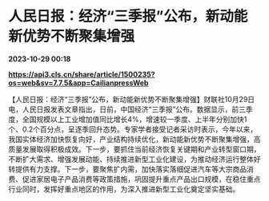 # 人民日报：经济“三季报”公布，新动能新优势不断聚集增强

**2023-10-29 00:18**

**https://api3.cls.cn/share/article/1500235?os=web&sv=7.7.5&app=CailianpressWeb**

【人民日报：经济“三季报”公布，新动能新优势不断聚集增强】财联社10月29日电，人民日报发表文章指出，日前，中国经济“三季报”公布。数据显示，前三季度，全国规模以上工业增加值同比增长4%，增速较一季度、上半年分别加快1个、0.2个百分点，呈逐季回升态势。专家学者接受记者采访时表示，今年以来，我国实体经济加快恢复向好，产业结构持续优化，新动能新优势不断聚集增强，高质量发展取得积极成效。下一步，要抓住当前经济恢复关键期和产业转型窗口期，不断扩大需求、增强发展动能、持续推进新型工业化建设，为推动经济运行整体好转提供有力支撑。下一步，要聚焦扩内需，加快落实落细促进汽车等大宗商品消费、促进家居电子产品消费等政策措施，巩固提升重点产品出口规模，在稳住重点行业同时，发挥好重点地区的作用，为深入推进新型工业化奠定坚实基础。